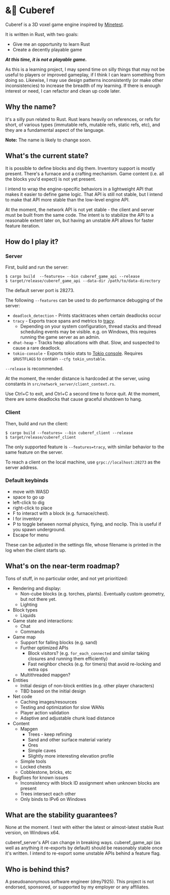 # &🧊 Cuberef

Cuberef is a 3D voxel game engine inspired by [Minetest](https://minetest.net).

It is written in Rust, with two goals:

* Give me an opportunity to learn Rust
* Create a decently playable game

***At this time, it is not a playable game.***

As this is a learning project, I may spend time on silly things that may not be useful to players or improved gameplay, if I think I can learn something from doing so. Likewise, I may use design patterns inconsistently (or make other inconsistencies) to increase the breadth of my learning. If there is enough interest or need, I can refactor and clean up code later.

## Why the name?

It's a silly pun related to Rust. Rust leans heavily on references, or refs for short, of various types (immutable refs, mutable refs, static refs, etc), and they are a fundamental aspect of the language.

**Note:** The name is likely to change soon.

## What's the current state?

It is possible to define blocks and dig them. Inventory support is mostly present. There's a furnace and a crafting mechanism. Game content (i.e. all the blocks you'd expect) is not yet present.

I intend to wrap the engine-specific behaviors in a lightweight API that makes it easier to define game logic. That API is still not stable, but I intend to make that API more stable than the low-level engine API.

At the moment, the network API is not yet stable - the client and server must be built from the same code.
The intent is to stabilize the API to a reasonable extent later on, but having an unstable API allows for faster feature iteration.

## How do I play it?

### Server

First, build and run the server:

```
$ cargo build  --features= --bin cuberef_game_api --release
$ target/release/cuberef_game_api --data-dir /path/to/data-directory
```

The default server port is 28273.

The following `--features` can be used to do performance debugging of the server:

* `deadlock_detection` - Prints stacktraces when certain deadlocks occur
* `tracy` - Exports trace spans and metrics to [tracy](https://github.com/wolfpld/tracy).
    * Depending on your system configuration, thread stacks and thread scheduling events may be visible.
      e.g. on Windows, this requires running the game server as an admin.
* `dhat-heap` - Tracks heap allocations with dhat. Slow, and suspected to cause a rare deadlock.
* `tokio-console` - Exports tokio stats to [Tokio console](https://github.com/tokio-rs/console). Requires `$RUSTFLAGS` to contain `--cfg tokio_unstable`.

`--release` is recommended.

At the moment, the render distance is hardcoded at the server, using constants in `src/network_server/client_context.rs`.

Use Ctrl+C to exit, and Ctrl+C a second time to force quit. At the moment, there are some deadlocks that cause
graceful shutdown to hang.

### Client

Then, build and run the client:

```
$ cargo build --features= --bin cuberef_client --release
$ target/release/cuberef_client
```

The only supported feature is `--features=tracy`, with similar behavior to the same feature on the server.

To reach a client on the local machine, use `grpc://localhost:28273` as the server address.

### Default keybinds

* move with WASD
* space to go up
* left-click to dig
* right-click to place
* F to interact with a block (e.g. furnace/chest).
* I for inventory
* P to toggle between normal physics, flying, and noclip. This is useful if you spawn underground.
* Escape for menu

These can be adjusted in the settings file, whose filename is printed in the log when the client starts up.

## What's on the near-term roadmap?

Tons of stuff, in no particular order, and not yet prioritized:

* Rendering and display:
    * Non-cube blocks (e.g. torches, plants). Eventually custom geometry, but not there yet.
    * Lighting
* Block types
    * Liquids
* Game state and interactions:
    * Chat
    * Commands
* Game map
    * Support for falling blocks (e.g. sand)
    * Further optimized APIs
        * Block visitors? (e.g. `for_each_connected` and similar taking closures and running them efficiently)
        * Fast neighbor checks (e.g. for timers) that avoid re-locking and extra ops
    * Multithreaded mapgen?
* Entities
    * Initial design of non-block entities (e.g. other player characters)
    * TBD based on the initial design
* Net code
    * Caching images/resources
    * Testing and optimization for slow WANs
    * Player action validation
    * Adaptive and adjustable chunk load distance
* Content
    * Mapgen
        * Trees - keep refining
        * Sand and other surface material variety
        * Ores
        * Simple caves
        * Slightly more interesting elevation profile
    * Simple tools
    * Locked chests
    * Cobblestone, bricks, etc
* Bugfixes for known issues
    * Inconsistency with block ID assignment when unknown blocks are present
    * Trees intersect each other
    * Only binds to IPv6 on Windows

## What are the stability guarantees?

None at the moment. I test with either the latest or almost-latest stable Rust version, on Windows x64.

cuberef_server's API can change in breaking ways. cuberef_game_api (as well as anything it re-exports by default) should be reasonably stable once it's written. I intend to re-export some unstable APIs behind a feature flag.

## Who is behind this?

A pseudoanonymous software engineer (drey7925). This project is not endorsed, sponsored, or supported by my employer or any affiliates.
